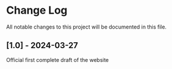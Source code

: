 # Change Log
All notable changes to this project will be documented in this file.
 

## [1.0] - 2024-03-27
  
Official first complete draft of the website
 